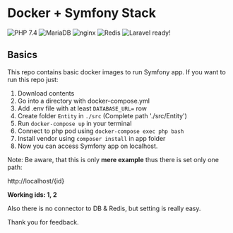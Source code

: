 # Docker + Symfony Stack

![PHP 7.4](https://img.shields.io/badge/PHP-7.4-8892BF.svg)
![MariaDB](https://img.shields.io/badge/Database_Server-MariaDB_10.5-c0765a.svg)
![nginx](https://img.shields.io/badge/Webserver-nginx_1.19-009447.svg)
![Redis](https://img.shields.io/badge/Cache_Engine-Redis_6-D92A2A.svg)
![Laravel ready!](https://img.shields.io/badge/Laravel-Ready_✔-e74430.svg)


## Basics

This repo contains basic docker images to run Symfony app. If you want to run this repo just: 

1. Download contents
2. Go into a directory with docker-compose.yml
3. Add .env file with at least `DATABASE_URL=` row
4. Create folder ``Entity`` in ``./src`` (Complete path './src/Entity')
5. Run ``docker-compose up`` in your terminal 
6. Connect to php pod using ``docker-compose exec php bash``
7. Install vendor using ``composer install`` in app folder
8. Now you can access Symfony app on localhost.

Note: Be aware, that this is only <strong>mere example</strong> thus there is set only one path: 

http://localhost/{id}

<strong>Working ids: 1, 2</strong>

Also there is no connector to DB & Redis, but setting is really easy. 

Thank you for feedback.